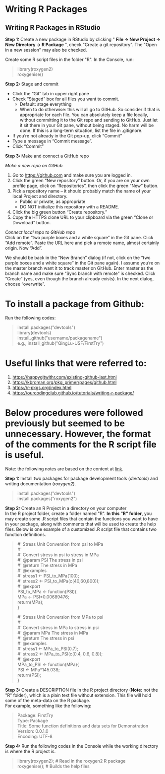 # Writing R Packages  

## Writing R Packages in RStudio  

**Step 1:**  Create a new package in RStudio by clicking " **File -> New Project -> New Directory -> R Package** ", check "Create a git repository". The "Open in a new session" may also be checked.  

Create some R script files in the folder "R". In the Console, run:  
> library(roxygen2)  
> roxygenise()  
> 

**Step 2:**  Stage and commit  
* Click the “Git” tab in upper right pane
* Check “Staged” box for all files you want to commit.
    - Default: stage everything
    - When to do otherwise: this will all go to GitHub. So consider if that is appropriate for each file. You can absolutely keep a file locally, without committing it to the Git repo and sending to GitHub. Just let it sit there in your Git pane, without being staged. No harm will be done. If this is a long-term situation, list the file in .gitignore.
* If you’re not already in the Git pop-up, click “Commit”
* Type a message in “Commit message”.
* Click “Commit”  

**Step 3:**  Make and connect a GitHub repo  

*Make a new repo on GitHub*  
1. Go to https://github.com and make sure you are logged in.  
2. Click the green “New repository” button. Or, if you are on your own profile page, click on “Repositories”, then click the green “New” button.  
3. Pick a repository name – it should probably match the name of your local Project and directory.    
   * Public or private, as appropriate  
   * DO NOT initialize this repository with a README.  
4. Click the big green button “Create repository.”  
5. Copy the HTTPS clone URL to your clipboard via the green “Clone or Download” button.   

*Connect local repo to GitHub repo*  
Click on the “two purple boxes and a white square” in the Git pane. Click “Add remote”. Paste the URL here and pick a remote name, almost certainly origin. Now “Add”.  

We should be back in the “New Branch” dialog (if not, click on the “two purple boxes and a white square” in the Git pane again). I assume you’re on the master branch want it to track master on GitHub. Enter master as the branch name and make sure “Sync branch with remote” is checked. Click “Create” (yes, even though the branch already exists). In the next dialog, choose “overwrite”.  


# To install a package from Github: #  
Run the following codes:  
> install.packages("devtools")  
> library(devtools)  
> install_github("username/packagename")  
> e.g.,  install_github("QingLu-USF/FirstTry")  
> 



# Useful links that were referred to:  
1. https://happygitwithr.com/existing-github-last.html  
2. https://kbroman.org/pkg_primer/pages/github.html  
3. https://r-pkgs.org/index.html  
4. https://ourcodingclub.github.io/tutorials/writing-r-package/  

# Below procedures were followed previously but seemed to be unnecessary. However, the format of the comments for the R script file is useful.  


Note:  the following notes are based on the content at [link](https://ourcodingclub.github.io/tutorials/writing-r-package/).

**Step 1:** Install two packages for package development tools (*devtools*) and writing documentation (*roxygen2*). 

> install.packages("devtools")  
> install.packages("roxygen2")  

**Step 2:** Create an R Project in a directory on your computer  
In the R project folder, create a folder named "R". **In this "R" folder**, you may create some .R script files that contain the functions you want to have in your package, along with comments that will be used to create the help files. Below is one example of a customized .R script file that contains two function definitions.

> #' Stress Unit Conversion from psi to MPa  
> #'   
> #' Convert stress in psi to stress in MPa  
> #' @param PSI The stress in psi  
> #' @return The stress in MPa  
> #' @examples   
> #' stress1 <- PSI_to_MPa(100);  
> #' stress2 <- PSI_to_MPa(c(40,60,800));  
> #' @export  
> PSI_to_MPa <- function(PSI){  
>   MPa <- PSI*0.00689476;  
>   return(MPa);  
> }
> 
> #' Stress Unit Conversion from MPa to psi  
> #'   
> #' Convert stress in MPa to stress in psi  
> #' @param MPa The stress in MPa  
> #' @return The stress in psi  
> #' @examples   
> #' stress1 <- MPa_to_PSI(0.7);  
> #' stress2 <- MPa_to_PSI(c(0.4, 0.6, 0.8));  
> #' @export  
> MPa_to_PSI <- function(MPa){  
>   PSI <- MPa*145.038;  
>   return(PSI);  
> }
> 

**Step 3:** Create a DESCRIPTION file in the R project directory (**Note:** not the "R" folder), which is a plain text file without extension.  This file will hold some of the meta-data on the R package.  
For example, something like the following:  

> Package: FirstTry  
> Type: Package  
> Title: Some function definitions and data sets for Demonstration  
> Version: 0.0.1.0  
> Encoding: UTF-8  
> 

**Step 4:** Run the following codes in the Console while the working directory is where the R project is.

> library(roxygen2); # Read in the roxygen2 R package  
> roxygenise();      # Builds the help files  
> 
